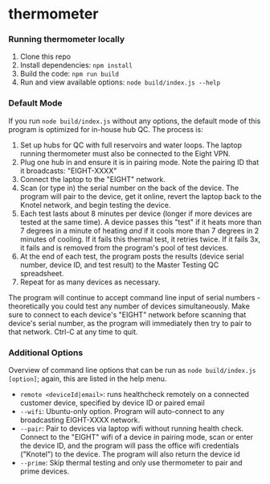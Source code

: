 # thermometer

### Running thermometer locally
1. Clone this repo
2. Install dependencies: `npm install`
3. Build the code: `npm run build`
4. Run and view available options: `node build/index.js --help`

### Default Mode
If you run `node build/index.js` without any options, the default mode of this program is optimized for in-house hub QC. The process is:
1. Set up hubs for QC with full reservoirs and water loops. The laptop running thermometer must also be connected to the Eight VPN.
2. Plug one hub in and ensure it is in pairing mode. Note the pairing ID that it broadcasts: "EIGHT-XXXX"
3. Connect the laptop to the "EIGHT" network.
4. Scan (or type in) the serial number on the back of the device. The program will pair to the device, get it online, revert the laptop back to the Knotel network, and begin testing the device.
5. Each test lasts about 8 minutes per device (longer if more devices are tested at the same time). A device passes this "test" if it heats more than 7 degrees in a minute of heating _and_ if it cools more than 7 degrees in 2 minutes of cooling. If it fails this thermal test, it retries twice. If it fails 3x, it fails and is removed from the program's pool of test devices.
6. At the end of each test, the program posts the results (device serial number, device ID, and test result) to the Master Testing QC spreadsheet.
7. Repeat for as many devices as necessary.

The program will continue to accept command line input of serial numbers - theoretically you could test any number of devices simultaneously. Make sure to connect to each device's "EIGHT" network before scanning that device's serial number, as the program will immediately then try to pair to that network. Ctrl-C at any time to quit.  

### Additional Options
Overview of command line options that can be run as `node build/index.js [option]`; again, this are listed in the help menu.
- `remote <deviceId|email>`:  runs healthcheck remotely on a connected customer device, specified by device ID or paired email
- `--wifi`: Ubuntu-only option. Program will auto-connect to any broadcasting EIGHT-XXXX network.
- `--pair`: Pair to devices via laptop wifi without running health check. Connect to the "EIGHT" wifi of a device in pairing mode, scan or enter the device ID, and the program will pass the office wifi credentials ("Knotel") to the device. The program will also return the device id
- `--prime`: Skip thermal testing and only use thermometer to pair and prime devices.
